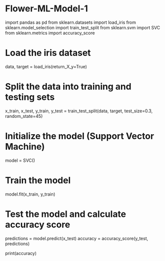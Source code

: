 # Flower-ML-Model-1

import pandas as pd
from sklearn.datasets import load_iris
from sklearn.model_selection import train_test_split
from sklearn.svm import SVC
from sklearn.metrics import accuracy_score




# Load the iris dataset
data, target = load_iris(return_X_y=True)

# Split the data into training and testing sets
x_train, x_test, y_train, y_test = train_test_split(data, target, test_size=0.3, random_state=45)

# Initialize the model (Support Vector Machine)
model = SVC()

# Train the model
model.fit(x_train, y_train)

# Test the model and calculate accuracy score
predictions = model.predict(x_test)
accuracy = accuracy_score(y_test, predictions)

print(accuracy)
